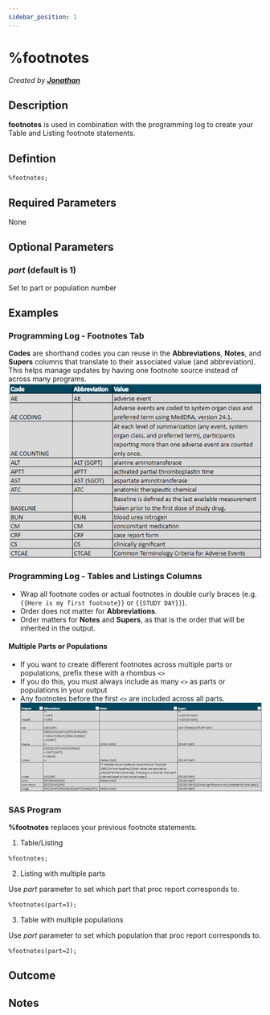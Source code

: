 ```yaml
---
sidebar_position: 1
---
```


# %footnotes

_Created by [**Jonathan**](mailto:jonathan.amato@emanatebiostats.com?subject=User%20Guide:%footnotes)_

## Description

**footnotes** is used in combination with the programming log to create your Table and Listing footnote statements.

## Defintion

```sas
%footnotes;
```

## Required Parameters

None

## Optional Parameters

### _part_ (default is 1)

Set to part or population number

## Examples

### Programming Log - Footnotes Tab
**Codes** are shorthand codes you can reuse in the **Abbreviations**, **Notes**, and **Supers** columns that translate to their associated value (and abbreviation). This helps manage updates by having one footnote source instead of across many programs.
![](/img/macros/footnotes2.png)

### Programming Log - Tables and Listings Columns
- Wrap all footnote codes or actual footnotes in double curly braces (e.g. `{{Here is my first footnote}}` or `{{STUDY DAY}}`). 
- Order does not matter for **Abbreviations**.
- Order matters for **Notes** and **Supers**, as that is the order that will be inherited in the output.


#### Multiple Parts or Populations
- If you want to create different footnotes across multiple parts or populations, prefix these with a rhombus `<>`
- If you do this, you must always include as many `<>` as parts or populations in your output
- Any footnotes before the first `<>` are included across all parts.
![](/img/macros/footnotes1.png)

### SAS Program

**%footnotes** replaces your previous footnote statements.

1. Table/Listing

```sas
%footnotes;
```

2. Listing with multiple parts

Use _part_ parameter to set which part that proc report corresponds to.

```sas
%footnotes(part=3);
```

3. Table with multiple populations

Use _part_ parameter to set which population that proc report corresponds to.

```sas
%footnotes(part=2);
```

## Outcome

## Notes

